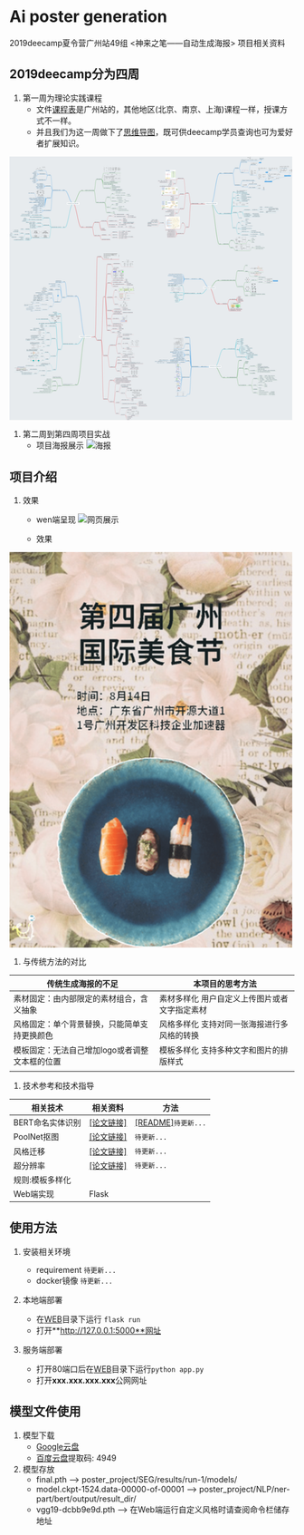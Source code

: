 # Ai poster generation
 2019deecamp夏令营广州站49组 <神来之笔——自动生成海报> 项目相关资料

## 2019deecamp分为四周 
1. 第一周为理论实践课程
    * 文件[课程表](media/%E8%AF%BE%E7%A8%8B%E8%A1%A8.pdf)是广州站的，其他地区(北京、南京、上海)课程一样，授课方式不一样。
    * 并且我们为这一周做下了[思维导图](./media/mindmap)，既可供deecamp学员查询也可为爱好者扩展知识。
<img src="media/%E5%AF%BC%E5%9B%BE%E5%BD%92%E6%A1%A3.png" width="500" align=center />

1. 第二周到第四周项目实战
    * 项目海报展示
![海报](media/%E6%B5%B7%E6%8A%A5.png)

    

## 项目介绍
1. 效果
    * wen端呈现
![网页展示](media/%E7%BD%91%E9%A1%B5%E5%B1%95%E7%A4%BA-1.png)

    * 效果
<img src="media/%E6%95%88%E6%9E%9C1.png" width="500" hegiht="313" align=center />

1. 与传统方法的对比

| 传统生成海报的不足 | 本项目的思考方法 |
| --- | --- |
| 素材固定：由内部限定的素材组合，含义抽象 | 素材多样化 用户自定义上传图片或者文字指定素材 | 
|  风格固定：单个背景替换，只能简单支持更换颜色| 风格多样化 支持对同一张海报进行多风格的转换 | 
|  模板固定：无法自己增加logo或者调整文本框的位置 | 模板多样化 支持多种文字和图片的排版样式 | 
|  | 

1. 技术参考和技术指导

| 相关技术 | 相关资料 | 方法 |
| --- | --- | --- |
| BERT命名实体识别 | [[论文链接]](https://arxiv.org/abs/1810.04805) | [[README]](./NLP/README.md)`待更新...` |
| PoolNet抠图 | [[论文链接]](https://arxiv.org/abs/1904.09569) | `待更新...` |
| 风格迁移 | [[论文链接]](https://cs.stanford.edu/people/jcjohns/papers/eccv16/JohnsonECCV16.pdf) | `待更新...` | 
| 超分辨率 | [[论文链接]](http://openaccess.thecvf.com/content_cvpr_2017/papers/Ledig_Photo-Realistic_Single_Image_CVPR_2017_paper.pdf) | `待更新...` |
| 规则:模板多样化 | | | 
| Web端实现 | Flask | | 

## 使用方法
1. 安装相关环境
    * requirement `待更新...`
    * docker镜像 `待更新...`
    
2. 本地端部署
    * 在[WEB](./WEB)目录下运行 ```flask run```
    * 打开**http://127.0.0.1:5000**网址
    
3. 服务端部署
    * 打开80端口后在[WEB](./WEB)目录下运行```python app.py```
    * 打开**xxx.xxx.xxx.xxx**公网网址
    
## 模型文件使用
1. 模型下载
    * [Google云盘](https://drive.google.com/drive/folders/1dc12sjI0S7-GLn0208qa1L209qHRC1jD?usp=sharing)
    * [百度云盘](https://pan.baidu.com/s/1IkYpqnj77P27OUHS1Vzu_A)提取码: 4949
1. 模型存放
    * final.pth --> poster_project/SEG/results/run-1/models/
    * model.ckpt-1524.data-00000-of-00001 --> poster_project/NLP/ner-part/bert/output/result_dir/
    * vgg19-dcbb9e9d.pth --> 在Web端运行自定义风格时请查阅命令栏储存地址